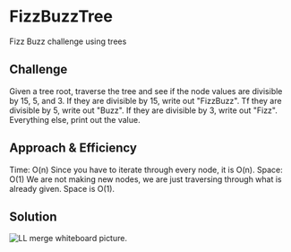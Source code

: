 # FizzBuzzTree
Fizz Buzz challenge using trees

## Challenge
Given a tree root, traverse the tree and see if the node values are divisible by 15, 5, and 3. If they are divisible by 15, write out "FizzBuzz". Tf they are divisible by 5, write out "Buzz". If they are divisible by 3, write out "Fizz". Everything else, print out the value.

## Approach & Efficiency

Time: O(n)
Since you have to iterate through every node, it is O(n).
Space: O(1)
We are not making new nodes, we are just traversing through what is already given. Space is O(1).

## Solution
![LL merge whiteboard picture](../../assets/fizzbuzztree.jpg).